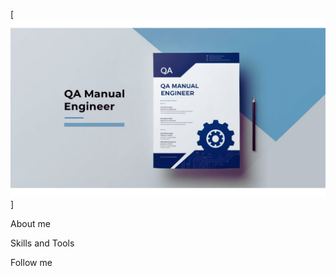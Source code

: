 [![Header](https://github.com/Mozghova/Mozghova/blob/main/assets/header.png)]

About me

Skills and Tools

Follow me